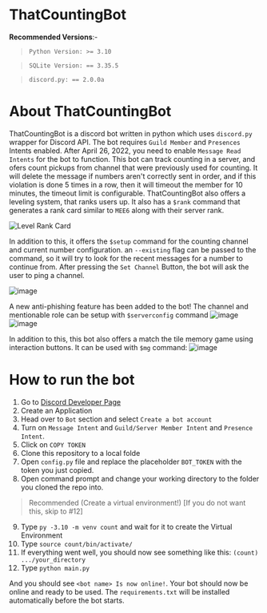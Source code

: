# ThatCountingBot
 
__Recommended Versions__:-

> `Python Version: >= 3.10`

> `SQLite Version: == 3.35.5`

> `discord.py: == 2.0.0a`

# About ThatCountingBot

ThatCountingBot is a discord bot written in python which uses `discord.py` wrapper for Discord API. The bot requires `Guild Member` and `Presences` Intents enabled. After April 26, 2022, you need to enable `Message Read Intents` for the bot to function. This bot can track counting in a server, and ofers count pickups from channel that were previously used for counting. It will delete the message if numbers aren't correctly sent in order, and if this violation is done 5 times in a row, then it will timeout the member for 10 minutes, the timeout limit is configurable. ThatCountingBot also offers a leveling system, that ranks users up. It also has a `$rank` command that generates a rank card similar to `MEE6` along with their server rank. 

![Level Rank Card](https://user-images.githubusercontent.com/97220904/150376149-1138f182-2ef1-489e-aafa-347a824d56ed.png)

In addition to this, it offers the `$setup` command for the counting channel and current number configuration. an `--existing` flag can be passed to the command, so it will try to look for the recent messages for a number to continue from. After pressing the `Set Channel` Button, the bot will ask the user to ping a channel.

![image](https://user-images.githubusercontent.com/97220904/150377161-927efed4-1a31-4121-a7e2-4a359028dc7f.png)

A new anti-phishing feature has been added to the bot!
The channel and mentionable role can be setup with `$serverconfig` command
![image](https://user-images.githubusercontent.com/97220904/152598782-5dd297b1-2f49-486c-a7a3-e47a41d51746.png)
![image](https://user-images.githubusercontent.com/97220904/152598639-216ae029-767d-4710-a1f7-f70581cb9cda.png)

In addition to this, this bot also offers a match the tile memory game using interaction buttons. It can be used with `$mg` command:
![image](https://user-images.githubusercontent.com/97220904/152598676-63893c9f-ccdb-4daf-8d38-cb1720a56ff1.png)


# How to run the bot

1. Go to [Discord Developer Page](https://discord.com/developers/applications)
2. Create an Application
3. Head over to `Bot` section and select `Create a bot account`
4. Turn on `Message Intent` and `Guild/Server Member Intent` and `Presence Intent`.
5. Click on `COPY TOKEN`
6. Clone this repository to a local folde
7. Open `config.py` file and replace the placeholder `BOT_TOKEN` with the token you just copied.
8. Open command prompt and change your working directory to the folder you cloned the repo into.
> Recommended (Create a virtual environment!) [If you do not want this, skip to #12]
9. Type `py -3.10 -m venv count` and wait for it to create the Virtual Environment
10. Type `source count/bin/activate/`
11. If everything went well, you should now see something like this: `(count) .../your_directory`
12. Type `python main.py`

And you should see `<bot name> Is now online!`. Your bot should now be online and ready to be used. The `requirements.txt` will be installed automatically before the bot starts.
